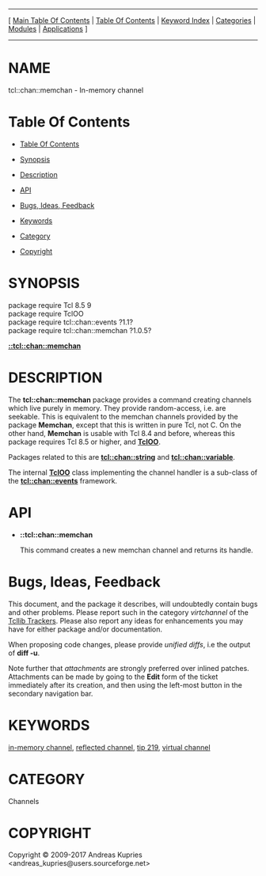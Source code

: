 
[//000000001]: # (tcl::chan::memchan \- Reflected/virtual channel support)
[//000000002]: # (Generated from file 'tcllib\_memchan\.man' by tcllib/doctools with format 'markdown')
[//000000003]: # (Copyright &copy; 2009\-2017 Andreas Kupries <andreas\_kupries@users\.sourceforge\.net>)
[//000000004]: # (tcl::chan::memchan\(n\) 1\.0\.5 tcllib "Reflected/virtual channel support")

<hr> [ <a href="../../../../toc.md">Main Table Of Contents</a> &#124; <a
href="../../../toc.md">Table Of Contents</a> &#124; <a
href="../../../../index.md">Keyword Index</a> &#124; <a
href="../../../../toc0.md">Categories</a> &#124; <a
href="../../../../toc1.md">Modules</a> &#124; <a
href="../../../../toc2.md">Applications</a> ] <hr>

# NAME

tcl::chan::memchan \- In\-memory channel

# <a name='toc'></a>Table Of Contents

  - [Table Of Contents](#toc)

  - [Synopsis](#synopsis)

  - [Description](#section1)

  - [API](#section2)

  - [Bugs, Ideas, Feedback](#section3)

  - [Keywords](#keywords)

  - [Category](#category)

  - [Copyright](#copyright)

# <a name='synopsis'></a>SYNOPSIS

package require Tcl 8\.5 9  
package require TclOO  
package require tcl::chan::events ?1\.1?  
package require tcl::chan::memchan ?1\.0\.5?  

[__::tcl::chan::memchan__](#1)  

# <a name='description'></a>DESCRIPTION

The __tcl::chan::memchan__ package provides a command creating channels
which live purely in memory\. They provide random\-access, i\.e\. are seekable\. This
is equivalent to the memchan channels provided by the package __Memchan__,
except that this is written in pure Tcl, not C\. On the other hand,
__Memchan__ is usable with Tcl 8\.4 and before, whereas this package requires
Tcl 8\.5 or higher, and __[TclOO](\.\./\.\./\.\./\.\./index\.md\#tcloo)__\.

Packages related to this are __[tcl::chan::string](tcllib\_string\.md)__
and __[tcl::chan::variable](tcllib\_variable\.md)__\.

The internal __[TclOO](\.\./\.\./\.\./\.\./index\.md\#tcloo)__ class implementing
the channel handler is a sub\-class of the
__[tcl::chan::events](\.\./virtchannel\_core/events\.md)__ framework\.

# <a name='section2'></a>API

  - <a name='1'></a>__::tcl::chan::memchan__

    This command creates a new memchan channel and returns its handle\.

# <a name='section3'></a>Bugs, Ideas, Feedback

This document, and the package it describes, will undoubtedly contain bugs and
other problems\. Please report such in the category *virtchannel* of the
[Tcllib Trackers](http://core\.tcl\.tk/tcllib/reportlist)\. Please also report
any ideas for enhancements you may have for either package and/or documentation\.

When proposing code changes, please provide *unified diffs*, i\.e the output of
__diff \-u__\.

Note further that *attachments* are strongly preferred over inlined patches\.
Attachments can be made by going to the __Edit__ form of the ticket
immediately after its creation, and then using the left\-most button in the
secondary navigation bar\.

# <a name='keywords'></a>KEYWORDS

[in\-memory channel](\.\./\.\./\.\./\.\./index\.md\#in\_memory\_channel), [reflected
channel](\.\./\.\./\.\./\.\./index\.md\#reflected\_channel), [tip
219](\.\./\.\./\.\./\.\./index\.md\#tip\_219), [virtual
channel](\.\./\.\./\.\./\.\./index\.md\#virtual\_channel)

# <a name='category'></a>CATEGORY

Channels

# <a name='copyright'></a>COPYRIGHT

Copyright &copy; 2009\-2017 Andreas Kupries <andreas\_kupries@users\.sourceforge\.net>
